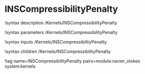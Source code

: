 # INSCompressibilityPenalty

!syntax description /Kernels/INSCompressibilityPenalty

!syntax parameters /Kernels/INSCompressibilityPenalty

!syntax inputs /Kernels/INSCompressibilityPenalty

!syntax children /Kernels/INSCompressibilityPenalty

!tag name=INSCompressibilityPenalty pairs=module:navier_stokes system:kernels
